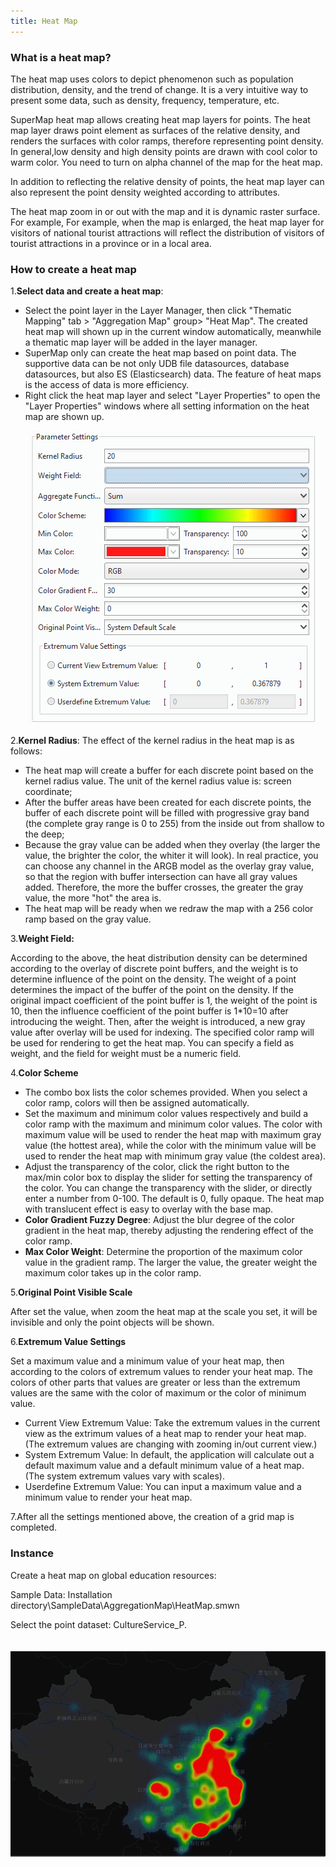 ```yaml
---
title: Heat Map
---
```


### What is a heat map?    

The heat map uses colors to depict phenomenon such as population distribution, density, and the trend of change. It is a very intuitive way to present some data, such as density, frequency, temperature, etc.
  
SuperMap heat map allows creating heat map layers for points. The heat map layer draws point element as surfaces of the relative density, and renders the surfaces with color ramps, therefore representing point density. In general,low density and high density points are drawn with cool color to warm color. You need to turn on alpha channel of the map for the heat map. 

In addition to reflecting the relative density of points, the heat map layer can also represent the point density weighted according to attributes.

The heat map zoom in or out with the map and it is dynamic raster surface. For example, For example, when the map is enlarged, the heat map layer for visitors of national tourist attractions will reflect the distribution of visitors of tourist attractions in a province or in a local area.
  
### How to create a heat map    
  
1.**Select data and create a heat map**:  
  
  +  Select the point layer in the Layer Manager, then click "Thematic Mapping" tab > "Aggregation Map" group> "Heat Map". The created heat map will shown up in the current window automatically, meanwhile a thematic map layer will be added in the layer manager.
  +  SuperMap only can create the heat map based on point data. The supportive data can be not only UDB file datasources, database datasources, but also ES (Elasticsearch) data. The feature of heat maps is the access of data is more efficiency.
  +  Right click the heat map layer and select "Layer Properties" to open the "Layer Properties" windows where all setting information on the heat map are shown up.

　　![](img/HeatSetting.png)  
       
      
2.**Kernel Radius**: The effect of the kernel radius in the heat map is as follows: 
  
+  The heat map will create a buffer for each discrete point based on the kernel radius value. The unit of the kernel radius value is: screen coordinate;
+  After the buffer areas have been created for each discrete points, the buffer of each discrete point will be filled with progressive gray band (the complete gray range is 0 to 255) from the inside out from shallow to the deep; 
+  Because the gray value can be added when they overlay (the larger the value, the brighter the color, the whiter it will look). In real practice, you can choose any channel in the ARGB model as the overlay gray value, so that the region with buffer intersection can have all gray values added. Therefore, the more the buffer crosses, the greater the gray value, the more "hot" the area is. 
+  The heat map will be ready when we redraw the map with a 256 color ramp based on the gray value. 
  
3.**Weight Field:**    

According to the above, the heat distribution density can be determined according to the overlay of discrete point buffers, and the weight is to determine influence of the point on the density. The weight of a point determines the impact of the buffer of the point on the density. If the original impact coefficient of the point buffer is 1, the weight of the point is 10, then the influence coefficient of the point buffer is 1*10=10 after introducing the weight.
Then, after the weight is introduced, a new gray value after overlay will be used for indexing. The specified color ramp will be used for rendering to get the heat map. You can specify a field as weight, and the field for weight must be a numeric field.
 
4.**Color Scheme**    
  
+ The combo box lists the color schemes provided. When you select a color ramp, colors will then be assigned automatically. 
+ Set the maximum and minimum color values respectively and build a color ramp with the maximum and minimum color values. The color with maximum value will be used to render the heat map with maximum gray value (the hottest area), while the color with the minimum value will be used to render the heat map with minimum gray value (the coldest area).
+  Adjust the transparency of the color, click the right button to the max/min color box to display the slider for setting the transparency of the color. You can change the transparency with the slider, or directly enter a number from 0-100. The default is 0, fully opaque. The heat map with translucent effect is easy to overlay with the base map.
+  **Color Gradient Fuzzy Degree**: Adjust the blur degree of the color gradient in the heat map, thereby adjusting the rendering effect of the color ramp. 
+  **Max Color Weight**: Determine the proportion of the maximum color value in the gradient ramp. The larger the value, the greater weight the maximum color takes up in the color ramp. 

5.**Original Point Visible Scale**   
 
After set the value, when zoom the heat map at the scale you set, it will be invisible and only the point objects will be shown. 
  
6.**Extremum Value Settings**    
  
Set a maximum value and a minimum value of your heat map, then according to the colors of extremum values to render your heat map. The colors of other parts that values are greater or less than the extremum values are the same with the color of maximum or the color of minimum value. 
  
+  Current View Extremum Value:  Take the extremum values in the current view as the extrimum values of a heat map to render your heat map. (The extremum values are changing with zooming in/out current view.) 
+  System Extremum Value: In default, the application will calculate out a default maximum value and a default minimum value of a heat map. (The system extremum values vary with scales). 
+  Userdefine Extremum Value: You can input a maximum value and a minimum value to render your heat map. 
  
7.After all the settings mentioned above, the creation of a grid map is completed.
  
### Instance   
  
Create a heat map on global education resources:
  
Sample Data: Installation directory\SampleData\\AggregationMap\HeatMap.smwn   
 
Select the point dataset: CultureService_P. 
  
　　![](img/HeatMapResult.png)     
  












